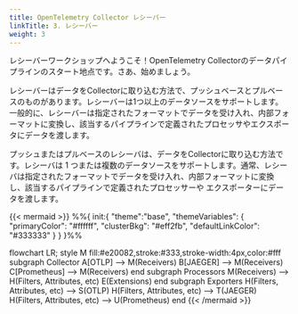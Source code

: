 ```yaml
---
title: OpenTelemetry Collector レシーバー
linkTitle: 3. レシーバー
weight: 3
---
```


レシーバーワークショップへようこそ！OpenTelemetry Collectorのデータパイプラインのスタート地点です。さあ、始めましょう。

レシーバーはデータをCollectorに取り込む方法で、プッシュベースとプルベースのものがあります。レシーバーは1つ以上のデータソースをサポートします。一般的に、レシーバーは指定されたフォーマットでデータを受け入れ、内部フォーマットに変換し、該当するパイプラインで定義されたプロセッサやエクスポータにデータを渡します。

プッシュまたはプルベースのレシーバは、データをCollectorに取り込む方法です。レシーバは 1 つまたは複数のデータソースをサポートします。通常、レシーバは指定されたフォーマットでデータを受け入れ、内部フォーマットに変換し、該当するパイプラインで定義されたプロセッサーや エクスポーターにデータを渡します。

{{< mermaid >}}
%%{
  init:{
    "theme":"base",
    "themeVariables": {
      "primaryColor": "#ffffff",
      "clusterBkg": "#eff2fb",
      "defaultLinkColor": "#333333"
    }
  }
}%%

flowchart LR;
    style M fill:#e20082,stroke:#333,stroke-width:4px,color:#fff
    subgraph Collector
    A[OTLP] --> M(Receivers)
    B[JAEGER] --> M(Receivers)
    C[Prometheus] --> M(Receivers)
    end
    subgraph Processors
    M(Receivers) --> H(Filters, Attributes, etc)
    E(Extensions)
    end
    subgraph Exporters
    H(Filters, Attributes, etc) --> S(OTLP)
    H(Filters, Attributes, etc) --> T(JAEGER)
    H(Filters, Attributes, etc) --> U(Prometheus)
    end
{{< /mermaid >}}
